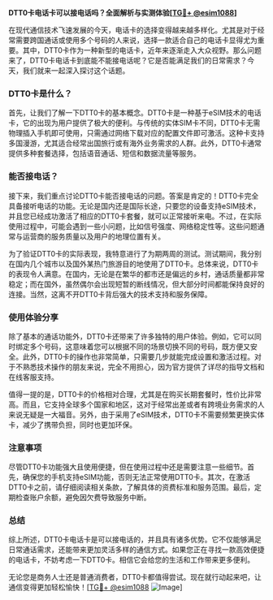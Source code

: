**DTT0卡电话卡可以接电话吗？全面解析与实测体验[[TG💪+ @esim1088](https://t.me/s/esim1088)]**

在现代通信技术飞速发展的今天，电话卡的选择变得越来越多样化。尤其是对于经常需要跨国通话或使用多个号码的人来说，选择一款适合自己的电话卡显得尤为重要。其中，DTT0卡作为一种新型的电话卡，近年来逐渐走入大众视野。那么问题来了，DTT0卡电话卡到底能不能接电话呢？它是否能满足我们的日常需求？今天，我们就来一起深入探讨这个话题。

### DTT0卡是什么？

首先，让我们了解一下DTT0卡的基本概念。DTT0卡是一种基于eSIM技术的电话卡，它的出现为用户提供了极大的便利。与传统的实体SIM卡不同，DTT0卡无需物理插入手机即可使用，只需通过网络下载对应的配置文件即可激活。这种卡支持多国漫游，尤其适合经常出国旅行或有海外业务需求的人群。此外，DTT0卡通常提供多种套餐选择，包括语音通话、短信和数据流量等服务。

### 能否接电话？

接下来，我们重点讨论DTT0卡能否接电话的问题。答案是肯定的！DTT0卡完全具备接听电话的功能。无论是国内还是国际长途，只要您的设备支持eSIM技术，并且您已经成功激活了相应的DTT0卡套餐，就可以正常接听来电。不过，在实际使用过程中，可能会遇到一些小问题，比如信号强度、网络稳定性等。这些问题通常与运营商的服务质量以及用户的地理位置有关。

为了验证DTT0卡的实际表现，我特意进行了为期两周的测试。测试期间，我分别在国内几个城市以及国外某热门旅游目的地使用了DTT0卡。总体来说，DTT0卡的表现令人满意。在国内，无论是在繁华的都市还是偏远的乡村，通话质量都非常稳定；而在国外，虽然偶尔会出现短暂的断线情况，但大部分时间都能保持良好的连接。当然，这离不开DTT0卡背后强大的技术支持和服务保障。

### 使用体验分享

除了基本的通话功能外，DTT0卡还带来了许多独特的用户体验。例如，它可以同时绑定多个号码，这意味着您可以根据不同的场景切换不同的号码，既方便又安全。此外，DTT0卡的操作也非常简单，只需要几步就能完成设置和激活过程。对于不熟悉技术操作的朋友来说，完全不用担心，因为官方提供了详尽的指导文档和在线客服支持。

值得一提的是，DTT0卡的价格相对合理，尤其是在购买长期套餐时，性价比非常高。而且，它支持全球多个国家和地区，这对于经常出差或者有跨境业务需求的人来说无疑是一大福音。另外，由于采用了eSIM技术，DTT0卡不需要频繁更换实体卡，减少了携带负担，同时也更加环保。

### 注意事项

尽管DTT0卡功能强大且使用便捷，但在使用过程中还是需要注意一些细节。首先，确保您的手机支持eSIM功能，否则无法正常使用DTT0卡。其次，在激活DTT0卡之前，请仔细阅读相关条款，了解具体的资费标准和服务范围。最后，定期检查账户余额，避免因欠费导致服务中断。

### 总结

综上所述，DTT0卡电话卡是可以接电话的，并且具有诸多优势。它不仅能够满足日常通话需求，还能带来更加灵活多样的通信方式。如果您正在寻找一款高效便捷的电话卡，不妨考虑一下DTT0卡。相信它会给您的生活和工作带来更多便利。

无论您是商务人士还是普通消费者，DTT0卡都值得尝试。现在就行动起来吧，让通信变得更加轻松愉快！[[TG💪+ @esim1088](https://t.me/s/esim1088) ![Image](https://i.postimg.cc/4NQfJmqS/Snipaste-2025-05-13-00-14-12.png)]